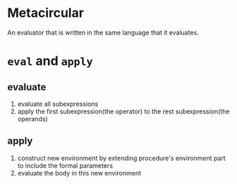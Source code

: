 # Metacircular

An evaluator that is written in the same language that it evaluates.

# `eval` and `apply`

## evaluate

1. evaluate all subexpressions
2. apply the first subexpression(the operator)
to the rest subexpression(the operands)

## apply

1. construct new environment by extending procedure's
environment part to include the formal parameters
2. evaluate the body in this new environment
